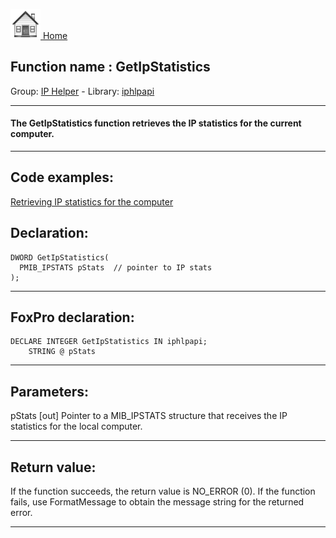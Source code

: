 [<img src="../../images/home.png"> Home ](https://github.com/VFPX/Win32API)  

## Function name : GetIpStatistics
Group: [IP Helper](../../functions_group.md#IP_Helper)  -  Library: [iphlpapi](../../libraries.md#iphlpapi)  
***  


#### The GetIpStatistics function retrieves the IP statistics for the current computer.
***  


## Code examples:
[Retrieving IP statistics for the computer](../../samples/sample_248.md)  

## Declaration:
```foxpro  
DWORD GetIpStatistics(
  PMIB_IPSTATS pStats  // pointer to IP stats
);  
```  
***  


## FoxPro declaration:
```foxpro  
DECLARE INTEGER GetIpStatistics IN iphlpapi;
	STRING @ pStats  
```  
***  


## Parameters:
pStats 
[out] Pointer to a MIB_IPSTATS structure that receives the IP statistics for the local computer.   
***  


## Return value:
If the function succeeds, the return value is NO_ERROR (0). If the function fails, use FormatMessage to obtain the message string for the returned error.  
***  

